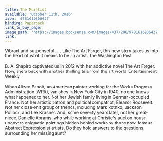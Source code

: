 ```yaml
---
title: The Muralist
available: 'October 11th, 2016'
isbn: '9781616206437'
binding: Paperback
link_to_buy_page:
image_path: 'https://images.booksense.com/images/437/206/9781616206437.jpg'
link:
---
```



Vibrant and suspenseful . . . Like The Art Forger, this new story takes us into the heart of what it means to be an artist. The Washington Post
<br>
<br>B. A. Shapiro captivated us in 2012 with her addictive novel The Art Forger. Now, she's back with another thrilling tale from the art world. Entertainment Weekly
<br>
<br>When Alizee Benoit, an American painter working for the Works Progress Administration (WPA), vanishes in New York City in 1940, no one knows what happened to her. Not her Jewish family living in German-occupied France. Not her artistic patron and political compatriot, Eleanor Roosevelt. Not her close-knit group of friends, including Mark Rothko, Jackson Pollock, and Lee Krasner. And, some seventy years later, not her great-niece, Danielle Abrams, who while working at Christie's auction house uncovers enigmatic paintings hidden behind works by those now-famous Abstract Expressionist artists. Do they hold answers to the questions surrounding her missing aunt?
<br>&nbsp;